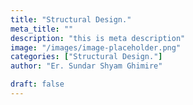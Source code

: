 ```yaml
---
title: "Structural Design."
meta_title: ""
description: "this is meta description"
image: "/images/image-placeholder.png"
categories: ["Structural Design."]
author: "Er. Sundar Shyam Ghimire"

draft: false
---
```

